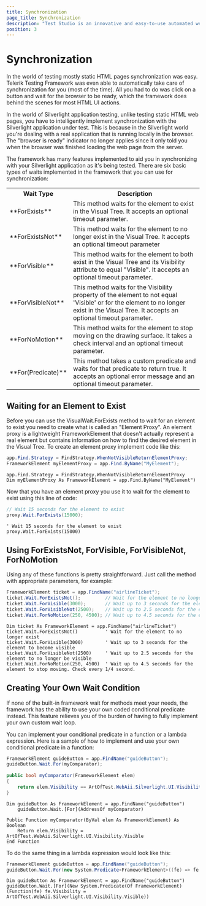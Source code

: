 ```yaml
---
title: Synchronization
page_title: Synchronization
description: "Test Studio is an innovative and easy-to-use automated web, WPF and load testing solution. Test Studio tests support essential technologies like ASP.NET AJAX, Silverlight, PHP and MVC. HTML5, Testing framework, functional testing, performance testing, load testing, exploratory testing, manual testing."
position: 3
---
```

# Synchronization

In the world of testing mostly static HTML pages synchronization was easy. Telerik Testing Framework was even able to automatically take care of synchronization for you (most of the time). All you had to do was click on a button and wait for the browser to be ready, which the framework does behind the scenes for most HTML UI actions.
 
In the world of Silverlight application testing, unlike testing static HTML web pages, you have to intelligently implement synchronization with the Silverlight application under test. This is because in the Silverlight world you're dealing with a real application that is running locally in the browser. The "browser is ready" indicator no longer applies since it only told you when the browser was finished loading the web page from the server.
 
The framework has many features implemented to aid you in synchronizing with your Silverlight application as it's being tested. There are six basic types of waits implemented in the framework that you can use for synchronization:

<table class="docs">
<tr>
	<th>Wait Type</th><th>Description</th>
</tr>
<tr>
	<td>**ForExists**</td><td>This method waits for the element to exist in the Visual Tree. It accepts an optional timeout parameter.</td>
</tr>
<tr>
	<td>**ForExistsNot**</td><td>This method waits for the element to no longer exist in the Visual Tree. It accepts an optional timeout parameter</td>
</tr>
<tr>
	<td>**ForVisible**</td><td>This method waits for the element to both exist in the Visual Tree and its Visibility attribute to equal "Visible". It accepts an optional timeout parameter.</td>
</tr>
<tr>
	<td>**ForVisibleNot**</td><td>This method waits for the Visibility property of the element to not equal 'Visible' or for the element to no longer exist in the Visual Tree. It accepts an optional timeout parameter.</td>
</tr>
<tr>
	<td>**ForNoMotion**</td><td>This method waits for the element to stop moving on the drawing surface. It takes a check interval and an optional timeout parameter.</td>
</tr>
<tr>
	<td>**For(Predicate)**</td><td>This method takes a custom predicate and waits for that predicate to return true. It accepts an optional error message and an optional timeout parameter.</td>
</tr>
<table>

## Waiting for an Element to Exist

Before you can use the VisualWait.ForExists method to wait for an element to exist you need to create what is called an "Element Proxy". An element proxy is a lightweight FrameworkElement that doesn't actually represent a real element but contains information on how to find the desired element in the Visual Tree. To create an element proxy implement code like this:

```C#
app.Find.Strategy = FindStrategy.WhenNotVisibleReturnElementProxy;
FrameworkElement myElementProxy = app.Find.ByName("MyElement");
```
```VB
app.Find.Strategy = FindStrategy.WhenNotVisibleReturnElementProxy
Dim myElementProxy As FrameworkElement = app.Find.ByName("MyElement")
```

Now that you have an element proxy you use it to wait for the element to exist using this line of code:

```C#
// Wait 15 seconds for the element to exist
proxy.Wait.ForExists(15000);
```
```VB
' Wait 15 seconds for the element to exist
proxy.Wait.ForExists(15000)
```

## Using ForExistsNot, ForVisible, ForVisibleNot,  ForNoMotion

Using any of these functions is pretty straightforward. Just call the method with appropriate parameters, for example:

```C#
FrameworkElement ticket = app.FindName("airlineTicket");
ticket.Wait.ForExistsNot();         // Wait for the element to no longer exist
ticket.Wait.ForVisible(3000);       // Wait up to 3 seconds for the element to become visible
ticket.Wait.ForVisibleNot(2500);    // Wait up to 2.5 seconds for the element to no longer be visible
ticket.Wait.ForNoMotion(250, 4500); // Wait up to 4.5 seconds for the element to stop moving. Check every 1/4 second.
```
```VB
Dim ticket As FrameworkElement = app.FindName("airlineTicket")
ticket.Wait.ForExistsNot()          ' Wait for the element to no longer exist
ticket.Wait.ForVisible(3000)        ' Wait up to 3 seconds for the element to become visible
ticket.Wait.ForVisibleNot(2500)     ' Wait up to 2.5 seconds for the element to no longer be visible
ticket.Wait.ForNoMotion(250, 4500)  ' Wait up to 4.5 seconds for the element to stop moving. Check every 1/4 second.
```

## Creating Your Own Wait Condition

If none of the built-in framework wait for methods meet your needs, the framework has the ability to use your own coded conditional predicate instead. This feature relieves you of the burden of having to fully implement your own custom wait loop.
 
You can implement your conditional predicate in a function or a lambda expression. Here is a sample of how to implement and use your own conditional predicate in a function:

```C#
FrameworkElement guideButton = app.FindName("guideButton");
guideButton.Wait.For(myComparator);
 
public bool myComparator(FrameworkElement elem)
{
    return elem.Visibility == ArtOfTest.WebAii.Silverlight.UI.Visibility.Visible;
}
```
```VB
Dim guideButton As FrameworkElement = app.FindName("guideButton")
    guideButton.Wait.[For](AddressOf myComparator)
 
Public Function myComparator(ByVal elem As FrameworkElement) As Boolean
    Return elem.Visibility = ArtOfTest.WebAii.Silverlight.UI.Visibility.Visible
End Function
```


To do the same thing in a lambda expression would look like this:


```C#
FrameworkElement guideButton = app.FindName("guideButton");
guideButton.Wait.For(new System.Predicate<FrameworkElement>((fe) => fe.Visibility == ArtOfTest.WebAii.Silverlight.UI.Visibility.Visible));
```
```VB
Dim guideButton As FrameworkElement = app.FindName("guideButton")
guideButton.Wait.[For](New System.Predicate(Of FrameworkElement)(Function(fe) fe.Visibility = ArtOfTest.WebAii.Silverlight.UI.Visibility.Visible))
```
